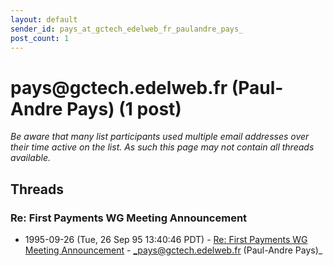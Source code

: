 ```yaml
---
layout: default
sender_id: pays_at_gctech_edelweb_fr_paulandre_pays_
post_count: 1
---
```


# pays<span>@</span>gctech.edelweb.fr (Paul-Andre Pays) (1 post)

_Be aware that many list participants used multiple email addresses over their time active on the list. As such this page may not contain all threads available._

## Threads

### Re: First Payments WG Meeting Announcement
+ 1995-09-26 (Tue, 26 Sep 95 13:40:46 PDT) - [Re: First Payments WG Meeting Announcement](/archive/1995/09/8193b673a126426d538906082fdb93a2bdc62435e100519badf87e10088c1130) - _pays@gctech.edelweb.fr (Paul-Andre Pays)_

